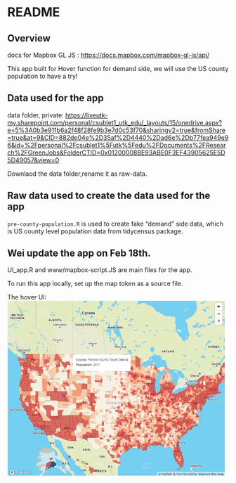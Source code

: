 README
================

## Overview

docs for Mapbox GL JS : <https://docs.mapbox.com/mapbox-gl-js/api/>

This app built for Hover function for demand side, we will use the US
county population to have a try!

## Data used for the app

data folder, private:
<https://liveutk-my.sharepoint.com/personal/csublet1_utk_edu/_layouts/15/onedrive.aspx?e=5%3A0b3e911b6a2f48f28fe9b3e7d0c53f70&sharingv2=true&fromShare=true&at=9&CID=882de04e%2D35af%2D4440%2Dad6e%2Db77fea949e96&id=%2Fpersonal%2Fcsublet1%5Futk%5Fedu%2FDocuments%2FResearch%2FGreenJobs&FolderCTID=0x01200008BE93ABE0F3EF43905625E5D5D49057&view=0>

Downlaod the data folder,rename it as raw-data.

## Raw data used to create the data used for the app

`pre-county-population.R` is used to create fake “demand” side data,
which is US county level population data from tidycensus package.

## Wei update the app on Feb 18th.

UI_app.R and www/mapbox-script.JS are main files for the app.

To run this app locally, set up the map token as a source file.

The hover UI: ![Hover UI](Images/Hover.png)
